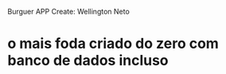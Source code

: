 Burguer APP
Create: Wellington Neto

<h1>o mais foda criado do zero com banco de dados incluso</h1>
